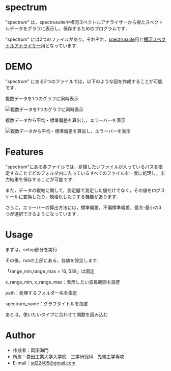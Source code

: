 # spectrum

"spectrum" は，spectrusuiteや横河スペクトルアナライザーから得たスペクトルデータをグラフに表示し，保存するためのプログラムです．

"spectrum" には2つのファイルがあり，それぞれ，[spectrusuite](https://github.com/kaito0714/spectrum/blob/main/spectrasuite)用と[横河スペクトルアナライザー](https://github.com/kaito0714/spectrum/blob/main/yokogawa_spectrum)用となっています．

# DEMO
"spectrum" にある2つのファイルでは，以下のような図を作成することが可能です．

複数データを1つのグラフに同時表示

![複数データを1つのグラフに同時表示](図1.png)

複数データから平均・標準偏差を算出し，エラーバーを表示

![複数データから平均・標準偏差を算出し，エラーバーを表示](図2.png)


# Features

"spectrum"にある各ファイルでは，処理したいファイルが入っているパスを指定することでどのフォルダ内に入っているすべてのファイルを一度に処理し，出力結果を保存することが可能です．

また，データの縦軸に関して，測定器で測定した値だけでなく，その値をログスケールに変換したり，規格化したりする機能があります．

さらに，エラーバーの算出方法には，標準偏差，不偏標準偏差，最大-最小の3つが選択できるようになっています．

# Usage

まずは，setup部分を実行

その後，runの上部にある，各値を設定します．

「range_min,range_max = 16, 528」は固定

x_range_min, x_range_max：表示したい波長範囲を設定

path：処理するフォルダー名を指定

spectrum_name：グラフタイトルを指定

あとは，使いたいタイプに合わせて関数を読み込む


# Author

* 作成者：岡田海門
* 所属：豊田工業大学大学院　工学研究科　先端工学専攻
* E-mail：sd22405@gmail.com
